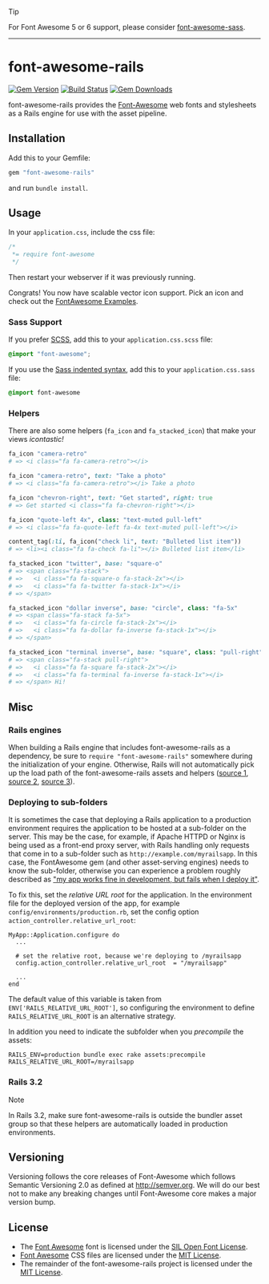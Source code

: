 > [!TIP]
> For Font Awesome 5 or 6 support, please consider [font-awesome-sass](https://github.com/FortAwesome/font-awesome-sass).

---

# font-awesome-rails

[![Gem Version](http://img.shields.io/gem/v/font-awesome-rails.svg)](https://rubygems.org/gems/font-awesome-rails)
[![Build Status](https://github.com/bokmann/font-awesome-rails/workflows/CI/badge.svg)](https://github.com/bokmann/font-awesome-rails/actions?query=workflow%3ACI)
[![Gem Downloads](https://img.shields.io/gem/dt/font-awesome-rails.svg)](https://rubygems.org/gems/font-awesome-rails)

font-awesome-rails provides the
[Font-Awesome](https://fontawesome.com) web fonts and
stylesheets as a Rails engine for use with the asset pipeline.

## Installation

Add this to your Gemfile:

```ruby
gem "font-awesome-rails"
```

and run `bundle install`.

## Usage

In your `application.css`, include the css file:

```css
/*
 *= require font-awesome
 */
```
Then restart your webserver if it was previously running.

Congrats! You now have scalable vector icon support. Pick an icon and check out the
[FontAwesome Examples](https://fontawesome.com/icons).

### Sass Support

If you prefer [SCSS](http://sass-lang.com/documentation/file.SASS_REFERENCE.html), add this to your
`application.css.scss` file:

```scss
@import "font-awesome";
```

If you use the
[Sass indented syntax](http://sass-lang.com/docs/yardoc/file.INDENTED_SYNTAX.html),
add this to your `application.css.sass` file:

```sass
@import font-awesome
```

### Helpers

There are also some helpers (`fa_icon` and `fa_stacked_icon`) that make your
views _icontastic!_

```ruby
fa_icon "camera-retro"
# => <i class="fa fa-camera-retro"></i>

fa_icon "camera-retro", text: "Take a photo"
# => <i class="fa fa-camera-retro"></i> Take a photo

fa_icon "chevron-right", text: "Get started", right: true
# => Get started <i class="fa fa-chevron-right"></i>

fa_icon "quote-left 4x", class: "text-muted pull-left"
# => <i class="fa fa-quote-left fa-4x text-muted pull-left"></i>

content_tag(:li, fa_icon("check li", text: "Bulleted list item"))
# => <li><i class="fa fa-check fa-li"></i> Bulleted list item</li>
```

```ruby
fa_stacked_icon "twitter", base: "square-o"
# => <span class="fa-stack">
# =>   <i class="fa fa-square-o fa-stack-2x"></i>
# =>   <i class="fa fa-twitter fa-stack-1x"></i>
# => </span>

fa_stacked_icon "dollar inverse", base: "circle", class: "fa-5x"
# => <span class="fa-stack fa-5x">
# =>   <i class="fa fa-circle fa-stack-2x"></i>
# =>   <i class="fa fa-dollar fa-inverse fa-stack-1x"></i>
# => </span>

fa_stacked_icon "terminal inverse", base: "square", class: "pull-right", text: "Hi!"
# => <span class="fa-stack pull-right">
# =>   <i class="fa fa-square fa-stack-2x"></i>
# =>   <i class="fa fa-terminal fa-inverse fa-stack-1x"></i>
# => </span> Hi!

```

## Misc

### Rails engines

When building a Rails engine that includes font-awesome-rails as a dependency,
be sure to `require "font-awesome-rails"` somewhere during the initialization of
your engine. Otherwise, Rails will not automatically pick up the load path of
the font-awesome-rails assets and helpers ([source 1](https://github.com/bokmann/font-awesome-rails/issues/130#issuecomment-95308175), [source 2](https://bibwild.wordpress.com/2013/02/27/gem-depends-on-rails-engine-gem-gotcha-need-explicit-require/), [source 3](http://stackoverflow.com/questions/5159607/rails-engine-gems-dependencies-how-to-load-them-into-the-application/5850503#5850503)).

### Deploying to sub-folders

It is sometimes the case that deploying a Rails application to a production
environment requires the application to be hosted at a sub-folder on the server.
This may be the case, for example, if Apache HTTPD or Nginx is being used as a
front-end proxy server, with Rails handling only requests that come in to a sub-folder
such as `http://example.com/myrailsapp`. In this case, the
FontAwesome gem (and other asset-serving engines) needs to know the sub-folder,
otherwise you can experience a problem roughly described as ["my app works
fine in development, but fails when I deploy
it"](https://github.com/bokmann/font-awesome-rails/issues/74).

To fix this, set the *relative URL root* for the application. In the
environment file for the deployed version of the app, for example
`config/environments/production.rb`,
set the config option `action_controller.relative_url_root`:

    MyApp::Application.configure do
      ...

      # set the relative root, because we're deploying to /myrailsapp
      config.action_controller.relative_url_root  = "/myrailsapp"

      ...
    end

The default value of this variable is taken from `ENV['RAILS_RELATIVE_URL_ROOT']`,
so configuring the environment to define `RAILS_RELATIVE_URL_ROOT` is an alternative strategy.

In addition you need to indicate the subfolder when you *precompile* the assets:

    RAILS_ENV=production bundle exec rake assets:precompile RAILS_RELATIVE_URL_ROOT=/myrailsapp

### Rails 3.2

> [!NOTE]
> In Rails 3.2, make sure font-awesome-rails is outside the bundler asset
> group so that these helpers are automatically loaded in production
> environments.

## Versioning

Versioning follows the core releases of Font-Awesome which follows Semantic
Versioning 2.0 as defined at <http://semver.org>. We will do our best not to
make any breaking changes until Font-Awesome core makes a major version bump.

## License

* The [Font Awesome](https://fontawesome.com) font is
  licensed under the [SIL Open Font License](http://scripts.sil.org/OFL).
* [Font Awesome](https://fontawesome.com) CSS files are
  licensed under the
  [MIT License](http://opensource.org/licenses/mit-license.html).
* The remainder of the font-awesome-rails project is licensed under the
  [MIT License](http://opensource.org/licenses/mit-license.html).
